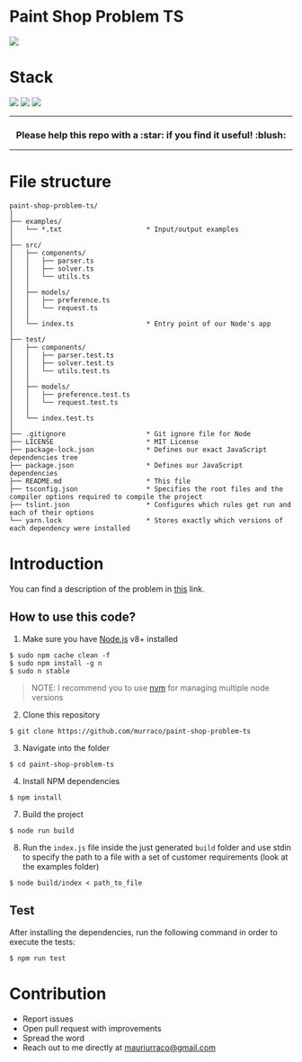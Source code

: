 # Paint Shop Problem TS

![](https://img.shields.io/badge/test-success-brightgreen.svg)

# Stack

![](https://img.shields.io/badge/node_8+-✓-blue.svg)
![](https://img.shields.io/badge/typescript-✓-blue.svg)
![](https://img.shields.io/badge/mocha-✓-blue.svg)

***

<h3 align="center">Please help this repo with a :star: if you find it useful! :blush:</h3>

***

# File structure

```
paint-shop-problem-ts/
│
├── examples/
│   └── *.txt                     * Input/output examples
│
├── src/
│   ├── components/
│   │   ├── parser.ts
│   │   ├── solver.ts
│   │   └── utils.ts
│   │
│   ├── models/
│   │   ├── preference.ts
│   │   └── request.ts
│   │
│   └── index.ts                  * Entry point of our Node's app
│
├── test/
│   ├── components/
│   │   ├── parser.test.ts
│   │   ├── solver.test.ts
│   │   └── utils.test.ts
│   │
│   ├── models/
│   │   ├── preference.test.ts
│   │   └── request.test.ts
│   │
│   └── index.test.ts
│   
├── .gitignore                    * Git ignore file for Node
├── LICENSE                       * MIT License
├── package-lock.json             * Defines our exact JavaScript dependencies tree
├── package.json                  * Defines our JavaScript dependencies
├── README.md                     * This file
├── tsconfig.json                 * Specifies the root files and the compiler options required to compile the project
├── tslint.json                   * Configures which rules get run and each of their options
└── yarn.lock                     * Stores exactly which versions of each dependency were installed
```

# Introduction

You can find a description of the problem in [this](https://github.com/murraco/paint-shop-problem-ts/blob/master/PAINT-SHOP-PROBLEM.md) link.

## How to use this code?

1. Make sure you have [Node.js](https://nodejs.org/en/) v8+ installed

  ```
  $ sudo npm cache clean -f
  $ sudo npm install -g n
  $ sudo n stable
  ```
  
  > NOTE: I recommend you to use [nvm](https://github.com/creationix/nvm) for managing multiple node versions
  
2. Clone this repository
  
  ```
  $ git clone https://github.com/murraco/paint-shop-problem-ts
  ```

3. Navigate into the folder  

  ```
  $ cd paint-shop-problem-ts
  ```
  
4. Install NPM dependencies

  ```
  $ npm install
  ```
  
7. Build the project

  ```
  $ node run build
  ```

8. Run the `index.js` file inside the just generated `build` folder and use stdin to specify the path to a file with a set of customer requirements (look at the examples folder)

  ```
  $ node build/index < path_to_file
  ```

## Test

After installing the dependencies, run the following command in order to execute the tests:

  ```
  $ npm run test
  ```

# Contribution

- Report issues
- Open pull request with improvements
- Spread the word
- Reach out to me directly at <mauriurraco@gmail.com>
